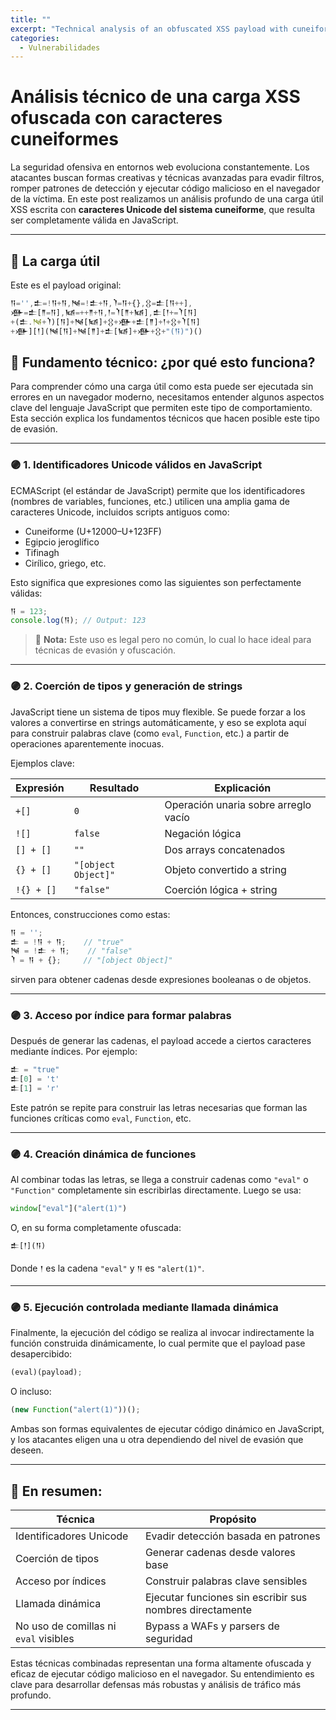 ```yaml
---
title: "" 
excerpt: "Technical analysis of an obfuscated XSS payload with cuneiform characters"
categories:
  - Vulnerabilidades 
---
```


# Análisis técnico de una carga XSS ofuscada con caracteres cuneiformes

La seguridad ofensiva en entornos web evoluciona constantemente. Los atacantes buscan formas creativas y técnicas avanzadas para evadir filtros, romper patrones de detección y ejecutar código malicioso en el navegador de la víctima. En este post realizamos un análisis profundo de una carga útil XSS escrita con **caracteres Unicode del sistema cuneiforme**, que resulta ser completamente válida en JavaScript.

---

## 📜 La carga útil

Este es el payload original:

```javascript
𒀀='',𒉺=!𒀀+𒀀,𒀃=!𒉺+𒀀,𒇺=𒀀+{},𒌐=𒉺[𒀀++],
𒀟=𒉺[𒈫=𒀀],𒀆=++𒈫+𒀀,𒁹=𒇺[𒈫+𒀆],𒉺[𒁹+=𒇺[𒀀]
+(𒉺.𒀃+𒇺)[𒀀]+𒀃[𒀆]+𒌐+𒀟+𒉺[𒈫]+𒁹+𒌐+𒇺[𒀀]
+𒀟][𒁹](𒀃[𒀀]+𒀃[𒈫]+𒉺[𒀆]+𒀟+𒌐+"(𒀀)")()
```


## 🧠 Fundamento técnico: ¿por qué esto funciona?

Para comprender cómo una carga útil como esta puede ser ejecutada sin errores en un navegador moderno, necesitamos entender algunos aspectos clave del lenguaje JavaScript que permiten este tipo de comportamiento. Esta sección explica los fundamentos técnicos que hacen posible este tipo de evasión.

---

### 🟣 1. Identificadores Unicode válidos en JavaScript

ECMAScript (el estándar de JavaScript) permite que los identificadores (nombres de variables, funciones, etc.) utilicen una amplia gama de caracteres Unicode, incluidos scripts antiguos como:

- Cuneiforme (U+12000–U+123FF)
- Egipcio jeroglífico
- Tifinagh
- Cirílico, griego, etc.

Esto significa que expresiones como las siguientes son perfectamente válidas:

```js
𒀀 = 123;
console.log(𒀀); // Output: 123
```

> 🔎 **Nota:** Este uso es legal pero no común, lo cual lo hace ideal para técnicas de evasión y ofuscación.

---

### 🟣 2. Coerción de tipos y generación de strings

JavaScript tiene un sistema de tipos muy flexible. Se puede forzar a los valores a convertirse en strings automáticamente, y eso se explota aquí para construir palabras clave (como `eval`, `Function`, etc.) a partir de operaciones aparentemente inocuas.

Ejemplos clave:

| Expresión       | Resultado      | Explicación                         |
|----------------|----------------|-------------------------------------|
| `+[]`          | `0`            | Operación unaria sobre arreglo vacío |
| `![]`          | `false`        | Negación lógica                     |
| `[] + []`      | `""`           | Dos arrays concatenados             |
| `{} + []`      | `"[object Object]"` | Objeto convertido a string        |
| `!{} + []`     | `"false"`      | Coerción lógica + string            |

Entonces, construcciones como estas:

```js
𒀀 = '';
𒉺 = !𒀀 + 𒀀;    // "true"
𒀃 = !𒉺 + 𒀀;    // "false"
𒇺 = 𒀀 + {};     // "[object Object]"
```

sirven para obtener cadenas desde expresiones booleanas o de objetos.

---

### 🟣 3. Acceso por índice para formar palabras

Después de generar las cadenas, el payload accede a ciertos caracteres mediante índices. Por ejemplo:

```js
𒉺 = "true"
𒉺[0] = 't'
𒉺[1] = 'r'
```

Este patrón se repite para construir las letras necesarias que forman las funciones críticas como `eval`, `Function`, etc.

---

### 🟣 4. Creación dinámica de funciones

Al combinar todas las letras, se llega a construir cadenas como `"eval"` o `"Function"` completamente sin escribirlas directamente. Luego se usa:

```js
window["eval"]("alert(1)")
```

O, en su forma completamente ofuscada:

```js
𒉺[𒁹](𒀀)
```

Donde `𒁹` es la cadena `"eval"` y `𒀀` es `"alert(1)"`.

---

### 🟣 5. Ejecución controlada mediante llamada dinámica

Finalmente, la ejecución del código se realiza al invocar indirectamente la función construida dinámicamente, lo cual permite que el payload pase desapercibido:

```js
(eval)(payload);
```

O incluso:

```js
(new Function("alert(1)"))();
```

Ambas son formas equivalentes de ejecutar código dinámico en JavaScript, y los atacantes eligen una u otra dependiendo del nivel de evasión que deseen.

---

## 🔐 En resumen:

| Técnica                       | Propósito                            |
|------------------------------|--------------------------------------|
| Identificadores Unicode      | Evadir detección basada en patrones  |
| Coerción de tipos            | Generar cadenas desde valores base   |
| Acceso por índices           | Construir palabras clave sensibles   |
| Llamada dinámica             | Ejecutar funciones sin escribir sus nombres directamente |
| No uso de comillas ni `eval` visibles | Bypass a WAFs y parsers de seguridad |

Estas técnicas combinadas representan una forma altamente ofuscada y eficaz de ejecutar código malicioso en el navegador. Su entendimiento es clave para desarrollar defensas más robustas y análisis de tráfico más profundo.

---
